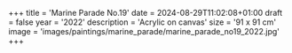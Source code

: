 +++
title = 'Marine Parade No.19'
date = 2024-08-29T11:02:08+01:00
draft = false
year = '2022'
description = 'Acrylic on canvas'
size = '91 x 91 cm'
image = 'images/paintings/marine_parade/marine_parade_no19_2022.jpg'
+++
